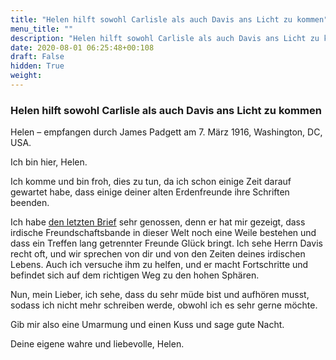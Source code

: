 ```yaml
---
title: "Helen hilft sowohl Carlisle als auch Davis ans Licht zu kommen"
menu_title: ""
description: "Helen hilft sowohl Carlisle als auch Davis ans Licht zu kommen"
date: 2020-08-01 06:25:48+00:108
draft: False
hidden: True
weight:
---
```

### Helen hilft sowohl Carlisle als auch Davis ans Licht zu kommen

Helen – empfangen durch James Padgett am 7. März 1916, Washington, DC, USA.

Ich bin hier, Helen.

Ich komme und bin froh, dies zu tun, da ich schon einige Zeit darauf gewartet habe, dass einige deiner alten Erdenfreunde ihre Schriften beenden.

Ich habe [den letzten Brief](/padgett-botschaften/padgett-botschaften-in-reihenfolge-des-datums/padgett-botschaften-1916/frank-davis-ein-alter-kumpel-von-padgett-beschreibt-seinen-eintritt-in-die-spirituelle-welt-und-von-der-hilfe-die-er-dort-erhielt-jep-frank-davis-7-maerz-1916/) sehr genossen, denn er hat mir gezeigt, dass irdische Freundschaftsbande in dieser Welt noch eine Weile bestehen und dass ein Treffen lang getrennter Freunde Glück bringt. Ich sehe Herrn Davis recht oft, und wir sprechen von dir und von den Zeiten deines irdischen Lebens. Auch ich versuche ihm zu helfen, und er macht Fortschritte und befindet sich auf dem richtigen Weg zu den hohen Sphären.

Nun, mein Lieber, ich sehe, dass du sehr müde bist und aufhören musst, sodass ich nicht mehr schreiben werde, obwohl ich es sehr gerne möchte.

Gib mir also eine Umarmung und einen Kuss und sage gute Nacht.

Deine eigene wahre und liebevolle, Helen.
